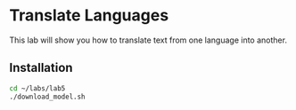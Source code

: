 # Translate Languages

This lab will show you how to translate text from one language into another.

## Installation

```bash
cd ~/labs/lab5
./download_model.sh
```


